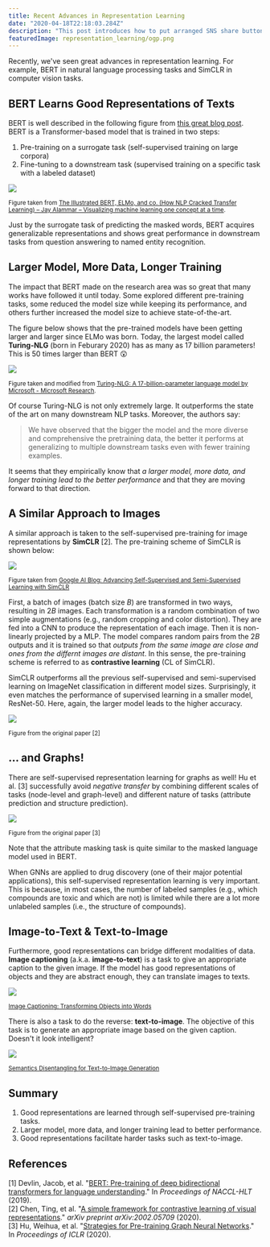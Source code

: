 ```yaml
---
title: Recent Advances in Representation Learning
date: "2020-04-18T22:18:03.284Z"
description: "This post introduces how to put arranged SNS share buttons for Gatsby blog posts."
featuredImage: representation_learning/ogp.png
---
```


Recently, we've seen great advances in representation learning. For example, BERT  in natural language processing tasks and SimCLR in computer vision tasks.

## BERT Learns Good Representations of Texts
BERT is well described in the following figure from [this great blog post](http://jalammar.github.io/illustrated-bert/). BERT is a Transformer-based model that is trained in two steps:
1. Pre-training on a surrogate task (self-supervised training on large corpora)
2. Fine-tuning to a downstream task (supervised training on a specific task with a labeled dataset)

![](2020-04-19-15-10-23.png)

<small>Figure taken from [The Illustrated BERT, ELMo, and co. (How NLP Cracked Transfer Learning) – Jay Alammar – Visualizing machine learning one concept at a time](http://jalammar.github.io/illustrated-bert/).</small>

Just by the surrogate task of predicting the masked words, BERT acquires generalizable representations and shows great performance in downstream tasks from question answering to named entity recognition.

## Larger Model, More Data, Longer Training
The impact that BERT made on the research area was so great that many works have followed it until today. Some explored different pre-training tasks, some reduced the model size while keeping its performance, and others further increased the model size to achieve state-of-the-art.

The figure below shows that the pre-trained models have been getting larger and larger since ELMo was born. Today, the largest model called **Turing-NLG** (born in Feburary 2020) has as many as 17 billion parameters! This is 50 times larger than BERT 😲

![](2020-04-19-14-52-04.png)

<small>Figure taken and modified from [Turing-NLG: A 17-billion-parameter language model by Microsoft - Microsoft Research](https://www.microsoft.com/en-us/research/blog/turing-nlg-a-17-billion-parameter-language-model-by-microsoft/).</small>

Of course Turing-NLG is not only extremely large. It outperforms the state of the art on many downstream NLP tasks. Moreover, the authors say:
> We have observed that the bigger the model and the more diverse and comprehensive the pretraining data, the better it performs at generalizing to multiple downstream tasks even with fewer training examples.

It seems that they empirically know that *a larger model, more data, and longer training lead to the better performance* and that they are moving forward to that direction.

## A Similar Approach to Images
A similar approach is taken to the self-supervised pre-training for image representations by **SimCLR** [2]. The pre-training scheme of SimCLR is shown below:

![](simclr.gif)

<small>Figure taken from [Google AI Blog: Advancing Self-Supervised and Semi-Supervised Learning with SimCLR](https://ai.googleblog.com/2020/04/advancing-self-supervised-and-semi.html)</small>

First, a batch of images (batch size $B$) are transformed in two ways, resulting in $2B$ images. Each transformation is a random combination of two simple augmentations (e.g., random cropping and color distortion). They are fed into a CNN to produce the representation of each image. Then it is non-linearly projected by a MLP. The model compares random pairs from the $2B$ outputs and it is trained so that *outputs from the same image are close and ones from the differnt images are distant*. In this sense, the pre-training scheme is referred to as **contrastive learning** (CL of SimCLR).

SimCLR outperforms all the previous self-supervised and semi-supervised learning on ImageNet classification in different model sizes. Surprisingly, it even matches the performance of supervised learning in a smaller model, ResNet-50. Here, again, the larger model leads to the higher accuracy.

![](2020-04-19-21-48-51.png)

<small>Figure from the original paper [2]</small>

## … and Graphs!
There are self-supervised representation learning for graphs as well! Hu et al. [3] successfully avoid *negative transfer* by combining different scales of tasks (node-level and graph-level) and different nature of tasks (attribute prediction and structure prediction).

![](2020-04-19-21-58-38.png)

<small>Figure from the original paper [3]</small>

Note that the attribute masking task is quite similar to the masked language model used in BERT.

When GNNs are applied to drug discovery (one of their major potential applications), this self-supervised representation learning is very important. This is because, in most cases, the number of labeled samples (e.g., which compounds are toxic and which are not) is limited while there are a lot more unlabeled samples (i.e., the structure of compounds).

## Image-to-Text & Text-to-Image
Furthermore, good representations can bridge different modalities of data. **Image captioning** (a.k.a. **image-to-text**) is a task to give an appropriate caption to the given image. If the model has good representations of objects and they are abstract enough, they can translate images to texts.

![](2020-04-19-23-49-19.png)

<small>[Image Captioning: Transforming Objects into Words](https://papers.nips.cc/paper/9293-image-captioning-transforming-objects-into-words)</small>

There is also a task to do the reverse: **text-to-image**. The objective of this task is to generate an appropriate image based on the given caption. Doesn't it look intelligent?

![](2020-04-19-23-57-12.png)

<small>[Semantics Disentangling for Text-to-Image Generation](https://arxiv.org/abs/1904.01480)</small>

## Summary
1. Good representations are learned through self-supervised pre-training tasks.
2. Larger model, more data, and longer training lead to better performance.
3. Good representations facilitate harder tasks such as text-to-image.

## References
[1] Devlin, Jacob, et al. "[BERT: Pre-training of deep bidirectional transformers for language understanding](https://arxiv.org/abs/1810.04805)." In *Proceedings of NACCL-HLT* (2019).  
[2] Chen, Ting, et al. "[A simple framework for contrastive learning of visual representations](https://arxiv.org/abs/2002.05709)." *arXiv preprint arXiv:2002.05709* (2020).  
[3] Hu, Weihua, et al. "[Strategies for Pre-training Graph Neural Networks](https://arxiv.org/abs/1905.12265)." In *Proceedings of ICLR* (2020).